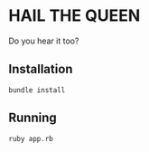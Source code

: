 # HAIL THE QUEEN

Do you hear it too?

## Installation

```
bundle install
```

## Running

```
ruby app.rb
```
